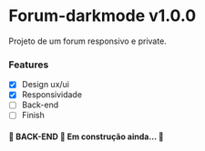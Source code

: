 # Forum-darkmode v1.0.0
Projeto de um forum responsivo e private.
### Features

- [x] Design ux/ui
- [x] Responsividade
- [ ] Back-end
- [ ] Finish

<h4 align="left"> 
	🚧  BACK-END  🚀 Em construção ainda...  🚧
</h4>
